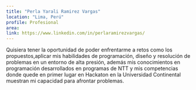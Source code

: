 ```yaml
---
title: "Perla Yarali Ramirez Vargas"
location: "Lima, Perú"
profile: Profesional
area: 
link: https://www.linkedin.com/in/perlaramirezvargas/
---
```


Quisiera tener la oportunidad de poder enfrentarme a retos como los propuestos,aplicar mis habilidades de programación, diseño y resolución de problemas en un entorno de alta presión, además mis conocimientos en programación desarrollados en programas de NTT y mis competencias donde quede en primer lugar en Hackaton en la Universidad Continental muestran mi capacidad para afrontar problemas.